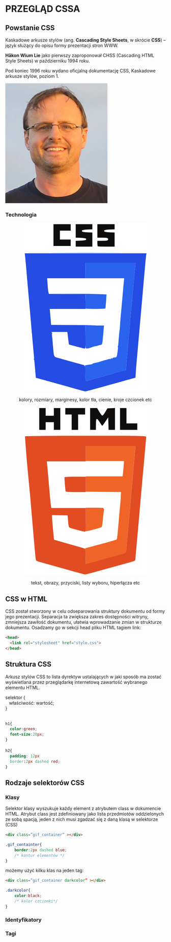 # PRZEGLĄD CSSA
## Powstanie CSS
<div class="standardWrapper">
  <div>
  Kaskadowe arkusze stylów (ang. <b>Cascading Style Sheets</b>, w skrócie <b>CSS</b>) – język służący do opisu formy prezentacji stron WWW. 

  **Håkon Wium Lie** jako pierwszy zaproponował CHSS (Cascading HTML Style Sheets) w październiku 1994 roku.

  Pod koniec 1996 roku wydano oficjalną dokumentację CSS, Kaskadowe arkusze stylów, poziom 1.
  </div>
  <div>

  ![Håkon Wium Lie](./images/css_hakon_lie.webp)
  </div>
</div>


### Technologia 
<div class="standardWrapper">
  <div style="text-align:center;">

  ![css logo](./images/css3_logo.svg)
  
  kolory, rozmiary, marginesy, kolor tła, cienie, kroje czcionek etc
  </div>
  <div style="text-align:center;">

  ![html logo](./images/html5_logo.svg)

  tekst, obrazy, przyciski, listy wyboru, hiperłącza etc
  </div>
</div>

## CSS w HTML
CSS został stworzony w celu odseparowania struktury dokumentu od formy jego prezentacji. Separacja ta zwiększa zakres dostępności witryny, zmniejsza zawiłość dokumentu, ułatwia wprowadzanie zmian w strukturze dokumentu.
Osadzamy go w sekcji head pliku HTML tagiem link:

```html
<head>
  <link rel="stylesheet" href="style.css">
</head>
```

## Struktura CSS
Arkusz stylów CSS to lista dyrektyw ustalających w jaki sposób ma zostać wyświetlana przez przeglądarkę internetową zawartość wybranego elementu HTML.


<div class="standardWrapper reverse">
  <div class="exampleTagsContainer">
    <div class="exampleTag">
      <span style="color:var(--green);">selektor</span>
      <span style="color:var(--red);">{</span><br />
      <span style="color:var(--blue);">&nbsp;&nbsp;&nbsp;właściwość:</span>
      <span style="color:var(--pink);">wartość;</span><br />
      <span style="color:var(--red);">}</span><br />
    </div>
  </div><br />
  <div>

  ```css
  h1{
    color:green;
    font-size:20px;
  }

  h2{ 
    padding: 12px
    border:2px dashed red;
  }
  ```
  </div>
</div>

## Rodzaje selektorów CSS
### Klasy
Selektor klasy wyszukuje każdy element z atrybutem class w dokumencie HTML. Atrybut class jest zdefiniowany jako lista przedmiotów oddzielonych ze sobą spacją, jeden z nich musi zgadzać się z daną klasą w selektorze (CSS)
```html
<div class=”gif_container” ></div>
```
```css
.gif_containter{
	border:2px dashed blue;
	/* kontur elementów */
}

```

możemy użyć kilku klas na jeden tag:

```html
<div class=”gif_container darkcolor” ></div>
```
```css
.darkcolor{
	color:black;
	/* kolor czcionki*/
}

```

### Identyfikatory
<!-- TODO: ZROBIĆ -->
### Tagi
<!-- TODO: ZROBIĆ -->

